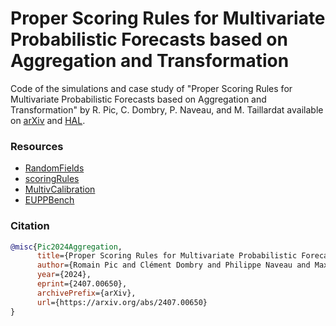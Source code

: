 # Proper Scoring Rules for Multivariate Probabilistic Forecasts based on Aggregation and Transformation

Code of the simulations and case study of "Proper Scoring Rules for Multivariate Probabilistic Forecasts based on Aggregation and Transformation" by R. Pic, C. Dombry, P. Naveau, and M. Taillardat available on [arXiv](https://arxiv.org/abs/2407.00650) and [HAL](https://hal.science/hal-04629671).

### Resources

- [RandomFields](https://www.jstatsoft.org/article/view/v063i08)
- [scoringRules](https://github.com/FK83/scoringRules)
- [MultivCalibration](https://github.com/sallen12/MultivCalibration)
- [EUPPBench](https://github.com/EUPP-benchmark)

### Citation
```bibtex
@misc{Pic2024Aggregation,
      title={Proper Scoring Rules for Multivariate Probabilistic Forecasts based on Aggregation and Transformation}, 
      author={Romain Pic and Clément Dombry and Philippe Naveau and Maxime Taillardat},
      year={2024},
      eprint={2407.00650},
      archivePrefix={arXiv},
      url={https://arxiv.org/abs/2407.00650}
}
```
